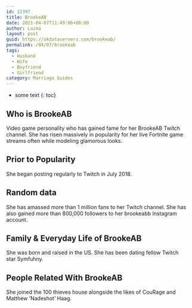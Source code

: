 ```yaml
---
id: 12397
title: BrookeAB
date: 2021-04-07T11:49:06+00:00
author: Laima
layout: post
guid: https://ukdataservers.com/brookeab/
permalink: /04/07/brookeab
tags:
  - Husband
  - Wife
  - Boyfriend
  - Girlfriend
category: Marriage Guides
---
```


* some text
{: toc}


## Who is BrookeAB
                  
                  
                  
Video game personality who has gained fame for her BrookeAB Twitch channel. She has risen massively in popularity for her live Fortnite game streams often while modeling glamorous looks.
                  
              
            
              
            
                
                
                
## Prior to Popularity
                  
                  
                  
She began posting regularly to Twitch in July 2018. 
                  
              
            
              
            
                
                
                
## Random data
                  
                  
                  
She has amassed more than 1 million fans to her Twitch channel. She has also gained more than 800,000 followers to her brookeabb Instagram account.
                  
              
            
              
            
                
                
                
## Family & Everyday Life of BrookeAB
                  
                  
                  
She was born and raised in the US. She has been dating fellow Twitch star Symfuhny.
                  
              
            
              
            
                
                
                
## People Related With BrookeAB
                  
                  
                  
She joined the 100 thieves house alongside the likes of CouRage and Matthew &#8216;Nadeshot&#8217; Haag.
                  
              
            
              
            
                
              
            
              
              
            
            
              
            
          
          
          